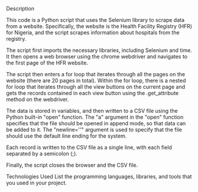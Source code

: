 Description

This code is a Python script that uses the Selenium library to scrape data from a website. Specifically, the website is the Health Facility Registry (HFR) for Nigeria, and the script scrapes information about hospitals from the registry.

The script first imports the necessary libraries, including Selenium and time. It then opens a web browser using the chrome  webdriver and navigates to the first page of the HFR website.

The script then enters a for loop that iterates through all the pages on the website (there are 20 pages in total). Within the for loop, there is a nested for loop that iterates through all the view buttons on the current page and gets the records contained in each view button using the .get_attribute method on the webdriver.

The data is stored in variables, and then written to a CSV file using the Python built-in "open" function. The "a" argument in the "open" function specifies that the file should be opened in append mode, so that data can be added to it. The "newline=''" argument is used to specify that the file should use the default line ending for the system.

Each record is written to the CSV file as a single line, with each field separated by a semicolon (;).

Finally, the script closes the browser and the CSV file.



Technologies Used
List the programming languages, libraries, and tools that you used in your project.
